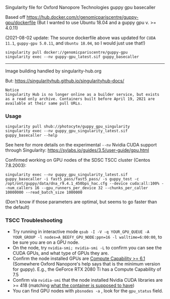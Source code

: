 Singularity file for Oxford Nanopore Technologies guppy gpu basecaller

Based off https://hub.docker.com/r/genomicpariscentre/guppy-gpu/dockerfile
(But I wanted to use Ubuntu 18.04 and a guppy gpu v. >= 4.0.11)

(2021-08-02 update: The source dockerfile above was updated for `CUDA 11.1`, `guppy-gpu 5.0.11`, and `Ubuntu 18.04`, so I would just use that!)

```
singularity pull docker://genomicpariscentre/guppy-gpu
singularity exec --nv guppy-gpu_latest.sif guppy_basecaller
```
---

Image building handled by singularity-hub.org

But: https://singularityhub.github.io/singularityhub-docs/
```
Notice
Singularity Hub is no longer online as a builder service, but exists as a read only archive. Containers built before April 19, 2021 are available at their same pull URLs.
```

### Usage

```
singularity pull shub://photocyte/guppy_gpu_singularity
singularity exec --nv guppy_gpu_singularity_latest.sif guppy_basecaller --help
```

See here for more details on the experimental `--nv` Nvidia CUDA support through Singularity: https://sylabs.io/guides/3.5/user-guide/gpu.html

Confirmed working on GPU nodes of the SDSC TSCC cluster (Centos 7.8.2003):
```
singularity exec --nv guppy_gpu_singularity_latest.sif guppy_basecaller -i fast5_pass/fast5_pass/ -s guppy_test -c /opt/ont/guppy/data/dna_r9.4.1_450bps_hac.cfg --device cuda:all:100% --num_callers 16 --gpu_runners_per_device 32 --chunks_per_caller 10000000 --read_batch_size 1000000
```
(Don't know if those parameters are optimal, but seems to go faster than the default)

### TSCC Troubleshooting

- Try running in interactive mode `qsub -I -V -q YOUR_GPU_QUEUE -A YOUR_GROUP -l nodes=A_BEEFY_GPU_NODE:ppn=16 -l walltime=6:00:00`, to be sure you are on a GPU node.  
- On the node, try `nvidia-smi; nvidia-smi -L` to confirm you can see the CUDA GPUs, and what type of GPUs they are.
- Confirm the node installed GPUs are [Compute Capability >= 6.1](https://developer.nvidia.com/cuda-gpus) (Somewhere Oxford Nanopore's help says that is the minimum version for guppy). E.g., the GeForce RTX 2080 Ti has a Compute Capability of 7.5
- Confirm via `nvidia-smi` that the node installed Nvidia CUDA libraries are >= 418 (matching [what the container is supposed to have](https://github.com/photocyte/guppy_gpu_singularity/blob/f4376d20ccbff97ea39909aad302887f028359ac/Singularity#L51))
- You can find GPU nodes with `pbsnodes -a` , look for the `gpu_status` field.
